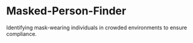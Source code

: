 # Masked-Person-Finder
Identifying mask-wearing individuals in crowded environments to ensure compliance.
